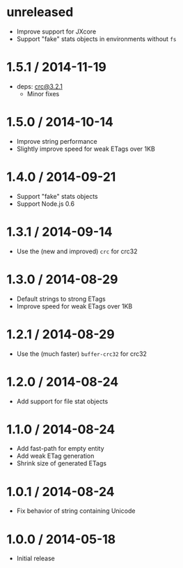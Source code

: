 unreleased
==========

  * Improve support for JXcore
  * Support "fake" stats objects in environments without `fs`

1.5.1 / 2014-11-19
==================

  * deps: crc@3.2.1
    - Minor fixes

1.5.0 / 2014-10-14
==================

  * Improve string performance
  * Slightly improve speed for weak ETags over 1KB

1.4.0 / 2014-09-21
==================

  * Support "fake" stats objects
  * Support Node.js 0.6

1.3.1 / 2014-09-14
==================

  * Use the (new and improved) `crc` for crc32

1.3.0 / 2014-08-29
==================

  * Default strings to strong ETags
  * Improve speed for weak ETags over 1KB

1.2.1 / 2014-08-29
==================

  * Use the (much faster) `buffer-crc32` for crc32

1.2.0 / 2014-08-24
==================

  * Add support for file stat objects

1.1.0 / 2014-08-24
==================

  * Add fast-path for empty entity
  * Add weak ETag generation
  * Shrink size of generated ETags

1.0.1 / 2014-08-24
==================

  * Fix behavior of string containing Unicode

1.0.0 / 2014-05-18
==================

  * Initial release
